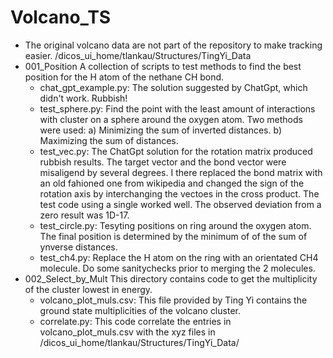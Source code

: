 # Volcano_TS
- The original volcano data are not part of the repository to make tracking easier.
  /dicos_ui_home/tlankau/Structures/TingYi_Data
- 001_Position
  A collection of scripts to test methods to find the best position for the H atom of the nethane CH bond.
  + chat_gpt_example.py: The solution suggested by ChatGpt, which didn't work. Rubbish!
  + test_sphere.py: Find the point with the least amount of interactions with cluster on a sphere around the oxygen atom. Two methods were used: a) Minimizing the sum of inverted distances. b) Maximizing the sum of distances.
  + test_vec.py: The ChatGpt solution for the rotation matrix produced rubbish results. The target vector and the bond vector were misaligend by several degrees. I there replaced the bond matrix with an old fahioned one from wikipedia and changed the sign of the rotation axis by interchanging the vectoes in the cross product. The test code using a single worked well. The observed deviation from a zero result was 1D-17.
  + test_circle.py: Tesyting positions on ring around the oxygen atom. The final position is determined by the minimum of of the sum of ynverse distances.
  + test_ch4.py: Replace the H atom on the ring with an orientated CH4 molecule. Do some sanitychecks prior to merging the 2 molecules.
- 002_Select_by_Mult
  This directory contains code to get the multiplicity of the cluster lowest in energy.
  + volcano_plot_muls.csv: This file provided by Ting Yi contains the ground state multiplicities of the volcano cluster.
  + correlate.py: This code correlate the entries in volcano_plot_muls.csv with the xyz files in /dicos_ui_home/tlankau/Structures/TingYi_Data/
